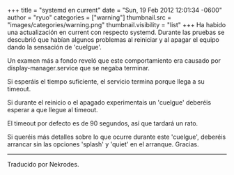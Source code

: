 +++
title = "systemd en current"
date = "Sun, 19 Feb 2012 12:01:34 -0600"
author = "ryuo"
categories = ["warning"]
thumbnail.src = "images/categories/warning.png"
thumbnail.visibility = "list"
+++
Ha habido una actualización en current con respecto systemd. Durante las pruebas se descubrió que habían algunos problemas al reiniciar y al apagar el equipo dando la sensación de 'cuelgue'.  

 Un examen más a fondo reveló que este comportamiento era causado por display-manager.service que se negaba terminar.  

 Si esperáis el tiempo suficiente, el servicio termina porque llega a su timeout.  

 Si durante el reinicio o el apagado experimentais un 'cuelgue' deberéis esperar a que llegue al timeout.   

 El timeout por defecto es de 90 segundos, así que tardará un rato.  

 Si queréis más detalles sobre lo que ocurre durante este 'cuelgue', deberéis arrancar sin las opciones 'splash' y 'quiet' en el arranque. Gracias.  

  



---


 Traducido por Nekrodes.
